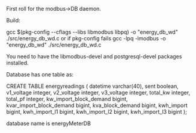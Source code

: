 First roll for the modbus->DB daemon.

Build:

gcc $(pkg-config --cflags --libs libmodbus libpq) -o "energy_db_wd" ./src/energy_db_wd.c
or if pkg-config fails
gcc -lpq -lmodbus -o "energy_db_wd" ./src/energy_db_wd.c

You need to have the libmodbus-devel and postgresql-devel packages installed.

Database has one table as:

CREATE TABLE energyreadings
(
  datetime varchar(40),
  sent boolean,
  v1_voltage integer,
  v2_voltage integer,
  v3_voltage integer,
  total_kw integer,
  total_pf integer,
  kw_import_block_demand bigint,
  kvar_import_block_demand bigint,
  kva_block_demand bigint,
  kwh_import bigint,
  kwh_import_l1 bigint,
  kwh_import_l2 bigint,
  kwh_import_l3 bigint
);

database name is energyMeterDB
